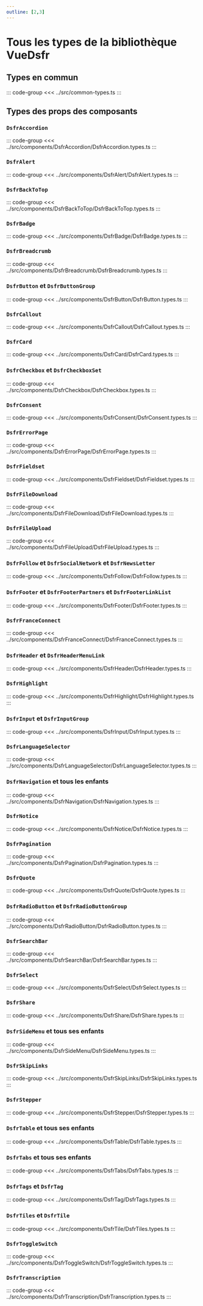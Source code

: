 ```yaml
---
outline: [2,3]
---
```


# Tous les types de la bibliothèque VueDsfr

## Types en commun

::: code-group
<<< ../src/common-types.ts
:::

## Types des props des composants

### `DsfrAccordion`

::: code-group
<<< ../src/components/DsfrAccordion/DsfrAccordion.types.ts
:::

### `DsfrAlert`

::: code-group
<<< ../src/components/DsfrAlert/DsfrAlert.types.ts
:::

### `DsfrBackToTop`

::: code-group
<<< ../src/components/DsfrBackToTop/DsfrBackToTop.types.ts
:::

### `DsfrBadge`

::: code-group
<<< ../src/components/DsfrBadge/DsfrBadge.types.ts
:::

### `DsfrBreadcrumb`

::: code-group
<<< ../src/components/DsfrBreadcrumb/DsfrBreadcrumb.types.ts
:::

### `DsfrButton` et `DsfrButtonGroup`

::: code-group
<<< ../src/components/DsfrButton/DsfrButton.types.ts
:::

### `DsfrCallout`

::: code-group
<<< ../src/components/DsfrCallout/DsfrCallout.types.ts
:::

### `DsfrCard`

::: code-group
<<< ../src/components/DsfrCard/DsfrCard.types.ts
:::

### `DsfrCheckbox` et `DsfrCheckboxSet`

::: code-group
<<< ../src/components/DsfrCheckbox/DsfrCheckbox.types.ts
:::

### `DsfrConsent`

::: code-group
<<< ../src/components/DsfrConsent/DsfrConsent.types.ts
:::

### `DsfrErrorPage`

::: code-group
<<< ../src/components/DsfrErrorPage/DsfrErrorPage.types.ts
:::

### `DsfrFieldset`

::: code-group
<<< ../src/components/DsfrFieldset/DsfrFieldset.types.ts
:::

### `DsfrFileDownload`

::: code-group
<<< ../src/components/DsfrFileDownload/DsfrFileDownload.types.ts
:::

### `DsfrFileUpload`

::: code-group
<<< ../src/components/DsfrFileUpload/DsfrFileUpload.types.ts
:::

### `DsfrFollow` et `DsfrSocialNetwork` et `DsfrNewsLetter`

::: code-group
<<< ../src/components/DsfrFollow/DsfrFollow.types.ts
:::

### `DsfrFooter` et `DsfrFooterPartners` et `DsfrFooterLinkList`

::: code-group
<<< ../src/components/DsfrFooter/DsfrFooter.types.ts
:::

### `DsfrFranceConnect`

::: code-group
<<< ../src/components/DsfrFranceConnect/DsfrFranceConnect.types.ts
:::

### `DsfrHeader` et `DsfrHeaderMenuLink`

::: code-group
<<< ../src/components/DsfrHeader/DsfrHeader.types.ts
:::

### `DsfrHighlight`

::: code-group
<<< ../src/components/DsfrHighlight/DsfrHighlight.types.ts
:::

### `DsfrInput` et `DsfrInputGroup`

::: code-group
<<< ../src/components/DsfrInput/DsfrInput.types.ts
:::

### `DsfrLanguageSelector`

::: code-group
<<< ../src/components/DsfrLanguageSelector/DsfrLanguageSelector.types.ts
:::

### `DsfrNavigation` et tous les enfants

::: code-group
<<< ../src/components/DsfrNavigation/DsfrNavigation.types.ts
:::

### `DsfrNotice`

::: code-group
<<< ../src/components/DsfrNotice/DsfrNotice.types.ts
:::

### `DsfrPagination`

::: code-group
<<< ../src/components/DsfrPagination/DsfrPagination.types.ts
:::

### `DsfrQuote`

::: code-group
<<< ../src/components/DsfrQuote/DsfrQuote.types.ts
:::

### `DsfrRadioButton` et `DsfrRadioButtonGroup`

::: code-group
<<< ../src/components/DsfrRadioButton/DsfrRadioButton.types.ts
:::

### `DsfrSearchBar`

::: code-group
<<< ../src/components/DsfrSearchBar/DsfrSearchBar.types.ts
:::

### `DsfrSelect`

::: code-group
<<< ../src/components/DsfrSelect/DsfrSelect.types.ts
:::

### `DsfrShare`

::: code-group
<<< ../src/components/DsfrShare/DsfrShare.types.ts
:::

### `DsfrSideMenu` et tous ses enfants

::: code-group
<<< ../src/components/DsfrSideMenu/DsfrSideMenu.types.ts
:::

### `DsfrSkipLinks`

::: code-group
<<< ../src/components/DsfrSkipLinks/DsfrSkipLinks.types.ts
:::

### `DsfrStepper`

::: code-group
<<< ../src/components/DsfrStepper/DsfrStepper.types.ts
:::

### `DsfrTable` et tous ses enfants

::: code-group
<<< ../src/components/DsfrTable/DsfrTable.types.ts
:::

### `DsfrTabs` et tous ses enfants

::: code-group
<<< ../src/components/DsfrTabs/DsfrTabs.types.ts
:::

### `DsfrTags` et `DsfrTag`

::: code-group
<<< ../src/components/DsfrTag/DsfrTags.types.ts
:::

### `DsfrTiles` et `DsfrTile`

::: code-group
<<< ../src/components/DsfrTile/DsfrTiles.types.ts
:::

### `DsfrToggleSwitch`

::: code-group
<<< ../src/components/DsfrToggleSwitch/DsfrToggleSwitch.types.ts
:::

### `DsfrTranscription`

::: code-group
<<< ../src/components/DsfrTranscription/DsfrTranscription.types.ts
:::
